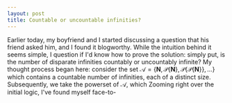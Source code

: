 ```yaml
---
layout: post
title: Countable or uncountable infinities?
---
```


Earlier today, my boyfriend and I started discussing a question that his friend asked him, and I found it blogworthy. While the intuition behind it seems simple, I question if I'd know how to prove the solution: simply put, is the number of disparate infinities countably or uncountably infinite?
My thought process began here: consider the set $`\mathcal{A} = \{ \mathbf{N}, \mathcal{P} \{ \mathbf{N} \}, \mathcal{P} \{ \mathcal{P} \{ \mathbf{N} \} \},... \}`$ which contains a countable number of infinities, each of a distinct size. Subsequently, we take the powerset of $\mathcal{A}$, which 
Zooming right over the initial logic, I've found myself face-to-
